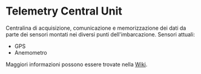 # Telemetry Central Unit
Centralina di acquisizione, comunicazione e memorizzazione dei dati da parte dei sensori montati nei diversi punti dell'imbarcazione.
Sensori attuali:
- GPS
- Anemometro

Maggiori informazioni possono essere trovate nella [Wiki](https://github.com/metis-vela-unipd/telemetry-central-unit/wiki).
